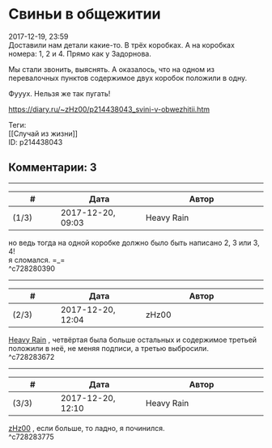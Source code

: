 Свиньи в общежитии
==================

  
2017-12-19, 23:59  
 Доставили нам детали какие-то. В трёх коробках. А на коробках номера: 1, 2 и 4. Прямо как у Задорнова.   
   
 Мы стали звонить, выяснять. А оказалось, что на одном из перевалочных пунктов содержимое двух коробок положили в одну.   
   
 Фууух. Нельзя же так пугать!   
  
<https://diary.ru/~zHz00/p214438043_svini-v-obwezhitii.htm>  
  
Теги:  
[[Случай из жизни]]  
ID: p214438043  


Комментарии: 3
--------------

  


---



|         #         |              Дата              |                     Автор                     |           ID           |
| --- | --- | --- | --- |
| (1/3) | 2017-12-20, 09:03 | Heavy Rain | c728280390 |

  
 но ведь тогда на одной коробке должно было быть написано 2, 3 или 3, 4!   
 я сломался. =\_=   
 ^c728280390

---



|         #         |              Дата              |                     Автор                     |           ID           |
| --- | --- | --- | --- |
| (2/3) | 2017-12-20, 12:04 | zHz00 | c728283672 |

  
  [Heavy Rain](http://kogacz.diary.ru "dear j ournal")  , четвёртая была больше остальных и содержимое третьей положили в неё, не меняя подписи, а третью выбросили.   
 ^c728283672

---



|         #         |              Дата              |                     Автор                     |           ID           |
| --- | --- | --- | --- |
| (3/3) | 2017-12-20, 12:10 | Heavy Rain | c728283775 |

  
  [zHz00](https://zHz00.diary.ru "Untitled")  , если больше, то ладно, я починился.   
 ^c728283775